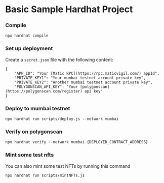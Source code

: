 # Basic Sample Hardhat Project

### Compile

```
npx hardhat compile
```

### Set up deployment

Create a `secret.json` file with the following content:

```
{
    "APP_ID": "Your [Matic RPC](https://rpc.maticvigil.com/) appId",
    "PRIVATE_KEY1": "Your mumbai testnet account private key",
    "PRIVATE_KEY2": "Another mumbai testnet account private key",
    "POLYGONSCAN_API_KEY": "Your [polygonscan](https://polygonscan.com/register) api key"
}
```

### Deploy to mumbai testnet

```
npx hardhat run scripts/deploy.js --network mumbai
```

### Verify on polygonscan

```
npx hardhat verify --network mumbai {DEPLOYED_CONTRACT_ADDRESS}
```

### Mint some test nfts

You can also mint some test NFTs by running this command

```
npx hardhat run scripts/mintNFTs.js
```

